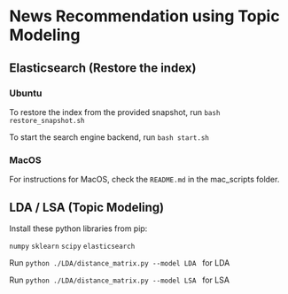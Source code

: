 # News Recommendation using Topic Modeling

## Elasticsearch (Restore the index)

### Ubuntu

To restore the index from the provided snapshot, run ```bash restore_snapshot.sh```

To start the search engine backend, run ```bash start.sh```

### MacOS
For instructions for MacOS, check the ```README.md``` in the mac_scripts folder.

## LDA / LSA (Topic Modeling)

Install these python libraries from pip:

```numpy```
```sklearn```
```scipy```
```elasticsearch```

Run ```python ./LDA/distance_matrix.py --model LDA ``` for LDA

Run ```python ./LDA/distance_matrix.py --model LSA ``` for LSA
